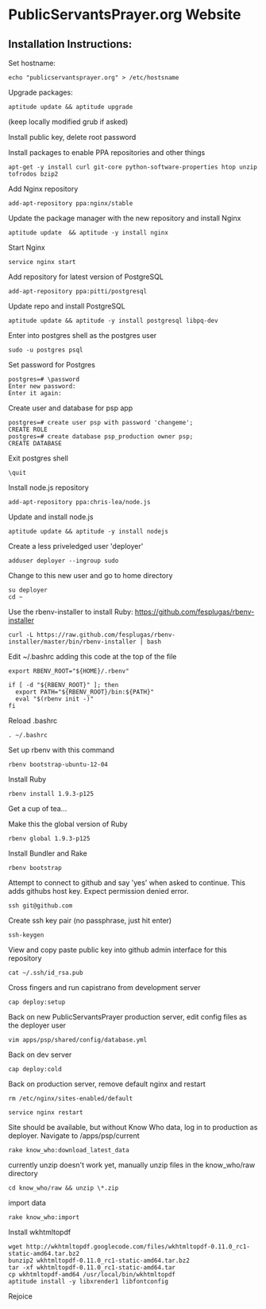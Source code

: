 # PublicServantsPrayer.org Website

## Installation Instructions:

Set hostname:

    echo "publicservantsprayer.org" > /etc/hostsname

Upgrade packages:

    aptitude update && aptitude upgrade

(keep locally modified grub if asked)

Install public key, delete root password

Install packages to enable PPA repositories and other things

    apt-get -y install curl git-core python-software-properties htop unzip tofrodos bzip2

Add Nginx repository

    add-apt-repository ppa:nginx/stable

Update the package manager with the new repository and install Nginx

    aptitude update  && aptitude -y install nginx

Start Nginx

    service nginx start

Add repository for latest version of PostgreSQL

    add-apt-repository ppa:pitti/postgresql

Update repo and install PostgreSQL

    aptitude update && aptitude -y install postgresql libpq-dev

Enter into postgres shell as the postgres user

    sudo -u postgres psql

Set password for Postgres

    postgres=# \password
    Enter new password: 
    Enter it again:

Create user and database for psp app

    postgres=# create user psp with password 'changeme';
    CREATE ROLE
    postgres=# create database psp_production owner psp;
    CREATE DATABASE

Exit postgres shell

    \quit

Install node.js repository

    add-apt-repository ppa:chris-lea/node.js

Update and install node.js

    aptitude update && aptitude -y install nodejs

Create a less priveledged user 'deployer'

    adduser deployer --ingroup sudo

Change to this new user and go to home directory

    su deployer
    cd ~

Use the rbenv-installer to install Ruby:  https://github.com/fesplugas/rbenv-installer

    curl -L https://raw.github.com/fesplugas/rbenv-installer/master/bin/rbenv-installer | bash

Edit ~/.bashrc adding this code at the top of the file

    export RBENV_ROOT="${HOME}/.rbenv"

    if [ -d "${RBENV_ROOT}" ]; then
      export PATH="${RBENV_ROOT}/bin:${PATH}"
      eval "$(rbenv init -)"
    fi

Reload .bashrc

    . ~/.bashrc

Set up rbenv with this command

    rbenv bootstrap-ubuntu-12-04

Install Ruby

    rbenv install 1.9.3-p125

Get a cup of tea...

Make this the global version of Ruby

    rbenv global 1.9.3-p125

Install Bundler and Rake

    rbenv bootstrap

Attempt to connect to github and say 'yes' when asked to continue.  This adds githubs host key.  Expect permission denied error.

    ssh git@github.com

Create ssh key pair (no passphrase, just hit enter)

    ssh-keygen

View and copy paste public key into github admin interface for this repository

    cat ~/.ssh/id_rsa.pub

Cross fingers and run capistrano from development server

    cap deploy:setup

Back on new PublicServantsPrayer production server, edit config files as the deployer user

    vim apps/psp/shared/config/database.yml

Back on dev server

    cap deploy:cold

Back on production server, remove default nginx and restart

    rm /etc/nginx/sites-enabled/default
    
    service nginx restart

Site should be available, but without Know Who data, log in to production as deployer.  Navigate to /apps/psp/current 

    rake know_who:download_latest_data

currently unzip doesn't work yet, manually unzip files in the know_who/raw directory

    cd know_who/raw && unzip \*.zip

import data 

    rake know_who:import

Install wkhtmltopdf

    wget http://wkhtmltopdf.googlecode.com/files/wkhtmltopdf-0.11.0_rc1-static-amd64.tar.bz2
    bunzip2 wkhtmltopdf-0.11.0_rc1-static-amd64.tar.bz2
    tar -xf wkhtmltopdf-0.11.0_rc1-static-amd64.tar
    cp wkhtmltopdf-amd64 /usr/local/bin/wkhtmltopdf
    aptitude install -y libxrender1 libfontconfig

Rejoice

